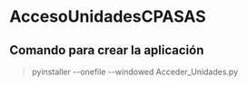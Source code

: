 # AccesoUnidadesCPASAS

## Comando para crear la aplicación

>pyinstaller --onefile --windowed Acceder_Unidades.py